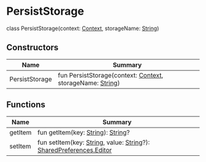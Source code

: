# PersistStorage

class PersistStorage(context: [Context](https://developer.android.com/reference/kotlin/android/content/Context.html), storageName: [String](https://kotlinlang.org/api/latest/jvm/stdlib/kotlin/-string/index.html))

## Constructors

| Name           | Summary                                                                                                                                                                                                            |
| -------------- | ------------------------------------------------------------------------------------------------------------------------------------------------------------------------------------------------------------------ |
| PersistStorage | fun PersistStorage(context: [Context](https://developer.android.com/reference/kotlin/android/content/Context.html), storageName: [String](https://kotlinlang.org/api/latest/jvm/stdlib/kotlin/-string/index.html)) |

## Functions

| Name    | Summary                                                                                                                                                                                                                                                                                                                |
| ------- | ---------------------------------------------------------------------------------------------------------------------------------------------------------------------------------------------------------------------------------------------------------------------------------------------------------------------- |
| getItem | fun getItem(key: [String](https://kotlinlang.org/api/latest/jvm/stdlib/kotlin/-string/index.html)): [String](https://kotlinlang.org/api/latest/jvm/stdlib/kotlin/-string/index.html)?                                                                                                                                  |
| setItem | fun setItem(key: [String](https://kotlinlang.org/api/latest/jvm/stdlib/kotlin/-string/index.html), value: [String](https://kotlinlang.org/api/latest/jvm/stdlib/kotlin/-string/index.html)?): [SharedPreferences.Editor](https://developer.android.com/reference/kotlin/android/content/SharedPreferences.Editor.html) |
